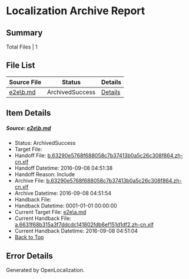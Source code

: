 # <a name='report-top'></a> Localization Archive Report

## Summary
 Total Files | 1

## File List
 Source File | Status | Details 
 ----------- | ------ | ------- 
 [e2e\b.md](https://github.com/OpenLocalizationTestOrg/ol-test0/blob/0dc8b2f14a4d59651ac29992bd8f7fafcee02f48/e2e/b.md) | ArchivedSuccess | [Details](#65c58493a317a11292f0576d3db3316123b0f1522)

## Item Details
##### <a name='65c58493a317a11292f0576d3db3316123b0f1522'></a> Source: [e2e\b.md](https://github.com/OpenLocalizationTestOrg/ol-test0/blob/0dc8b2f14a4d59651ac29992bd8f7fafcee02f48/e2e/b.md)
* Status: ArchivedSuccess
* Target File: 
* Handoff File: [b.63290e5768f688058c7b37413b0a5c26c308f864.zh-cn.xlf](https://github.com/OpenLocalizationTestOrg/ol-test0-handoff/blob/690d5f0a4cb41bb508943f5c4bd79edf2b6e731a/ol-handoff/OpenLocalizationTestOrg/ol-test0-zhcn/ci/ht/b.63290e5768f688058c7b37413b0a5c26c308f864.zh-cn.xlf)
* Handoff Datetime: 2016-09-08 04:51:38
* Handoff Reason: Include
* Archive File: [b.63290e5768f688058c7b37413b0a5c26c308f864.zh-cn.xlf](https://github.com/OpenLocalizationTestOrg/ol-test0-handoff/blob/c72ac91eafc1e9dd3e22de7d6b9e475e6504be79/ol-archive/OpenLocalizationTestOrg/ol-test0-zhcn/ci/ht/b.63290e5768f688058c7b37413b0a5c26c308f864.zh-cn.xlf)
* Archive Datetime: 2016-09-08 04:51:54
* Handback File: 
* Handback Datetime: 0001-01-01 00:00:00
* Current Target File: [e2e\a.md](https://github.com/OpenLocalizationTestOrg/ol-test0-zhcn/blob/1694a31df71ce8f1eed0f5655fd5709b4a0340c2/e2e/a.md)
* Current Handback File: [a.6631f68b315a3f7ddcdc141802fdb6ef151d1df2.zh-cn.xlf](https://github.com/OpenLocalizationTestOrg/ol-test0-handback/blob/caf23f2679bbcadc9919ea6c18caaf9635e0295b/ol-handback/OpenLocalizationTestOrg/ol-test0-zhcn/ci/ht/a.6631f68b315a3f7ddcdc141802fdb6ef151d1df2.zh-cn.xlf)
* Current Handback Datetime: 2016-09-08 04:51:04
* [Back to Top](#report-top)


## Error Details

Generated by OpenLocalization.
